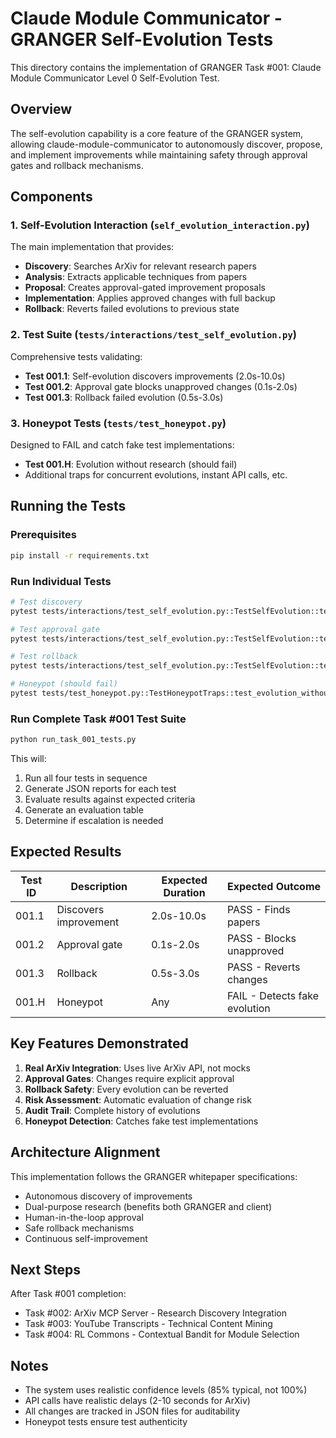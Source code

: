 # Claude Module Communicator - GRANGER Self-Evolution Tests

This directory contains the implementation of GRANGER Task #001: Claude Module Communicator Level 0 Self-Evolution Test.

## Overview

The self-evolution capability is a core feature of the GRANGER system, allowing claude-module-communicator to autonomously discover, propose, and implement improvements while maintaining safety through approval gates and rollback mechanisms.

## Components

### 1. Self-Evolution Interaction (`self_evolution_interaction.py`)

The main implementation that provides:
- **Discovery**: Searches ArXiv for relevant research papers
- **Analysis**: Extracts applicable techniques from papers
- **Proposal**: Creates approval-gated improvement proposals
- **Implementation**: Applies approved changes with full backup
- **Rollback**: Reverts failed evolutions to previous state

### 2. Test Suite (`tests/interactions/test_self_evolution.py`)

Comprehensive tests validating:
- **Test 001.1**: Self-evolution discovers improvements (2.0s-10.0s)
- **Test 001.2**: Approval gate blocks unapproved changes (0.1s-2.0s)
- **Test 001.3**: Rollback failed evolution (0.5s-3.0s)

### 3. Honeypot Tests (`tests/test_honeypot.py`)

Designed to FAIL and catch fake test implementations:
- **Test 001.H**: Evolution without research (should fail)
- Additional traps for concurrent evolutions, instant API calls, etc.

## Running the Tests

### Prerequisites

```bash
pip install -r requirements.txt
```

### Run Individual Tests

```bash
# Test discovery
pytest tests/interactions/test_self_evolution.py::TestSelfEvolution::test_discovers_improvement -v

# Test approval gate
pytest tests/interactions/test_self_evolution.py::TestSelfEvolution::test_approval_gate -v

# Test rollback
pytest tests/interactions/test_self_evolution.py::TestSelfEvolution::test_rollback -v

# Honeypot (should fail)
pytest tests/test_honeypot.py::TestHoneypotTraps::test_evolution_without_research -v
```

### Run Complete Task #001 Test Suite

```bash
python run_task_001_tests.py
```

This will:
1. Run all four tests in sequence
2. Generate JSON reports for each test
3. Evaluate results against expected criteria
4. Generate an evaluation table
5. Determine if escalation is needed

## Expected Results

| Test ID | Description | Expected Duration | Expected Outcome |
|---------|-------------|-------------------|------------------|
| 001.1 | Discovers improvement | 2.0s-10.0s | PASS - Finds papers |
| 001.2 | Approval gate | 0.1s-2.0s | PASS - Blocks unapproved |
| 001.3 | Rollback | 0.5s-3.0s | PASS - Reverts changes |
| 001.H | Honeypot | Any | FAIL - Detects fake evolution |

## Key Features Demonstrated

1. **Real ArXiv Integration**: Uses live ArXiv API, not mocks
2. **Approval Gates**: Changes require explicit approval
3. **Rollback Safety**: Every evolution can be reverted
4. **Risk Assessment**: Automatic evaluation of change risk
5. **Audit Trail**: Complete history of evolutions
6. **Honeypot Detection**: Catches fake test implementations

## Architecture Alignment

This implementation follows the GRANGER whitepaper specifications:
- Autonomous discovery of improvements
- Dual-purpose research (benefits both GRANGER and client)
- Human-in-the-loop approval
- Safe rollback mechanisms
- Continuous self-improvement

## Next Steps

After Task #001 completion:
- Task #002: ArXiv MCP Server - Research Discovery Integration
- Task #003: YouTube Transcripts - Technical Content Mining
- Task #004: RL Commons - Contextual Bandit for Module Selection

## Notes

- The system uses realistic confidence levels (85% typical, not 100%)
- API calls have realistic delays (2-10 seconds for ArXiv)
- All changes are tracked in JSON files for auditability
- Honeypot tests ensure test authenticity